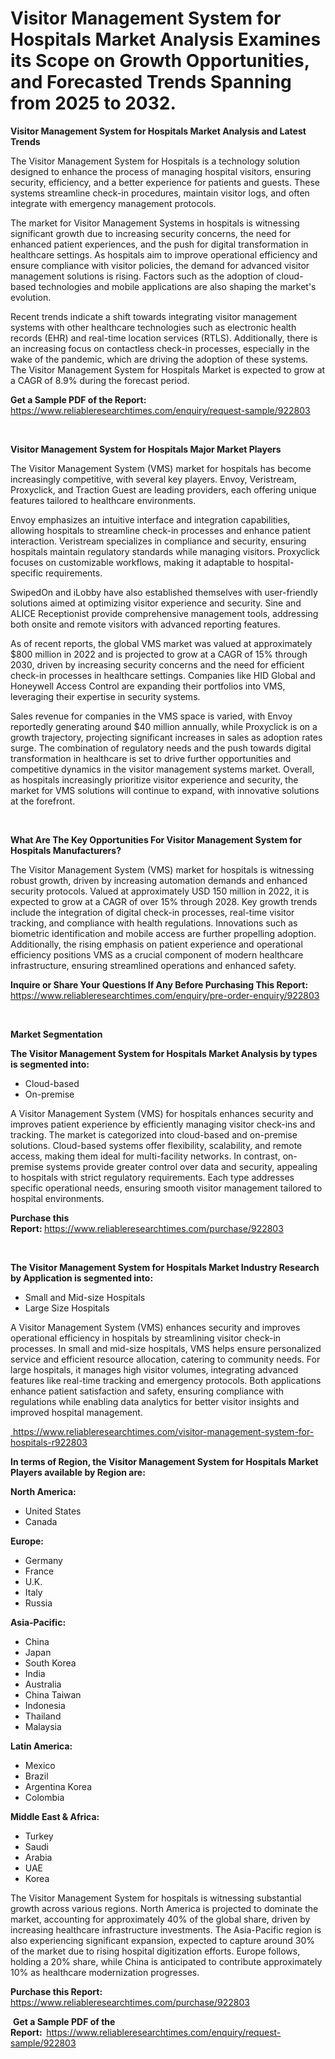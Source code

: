 <p><h1>Visitor Management System for Hospitals Market Analysis Examines its Scope on Growth Opportunities, and Forecasted Trends Spanning from 2025 to 2032.</h1></p><p><strong>Visitor Management System for Hospitals Market Analysis and Latest Trends</strong></p>
<p><p>The Visitor Management System for Hospitals is a technology solution designed to enhance the process of managing hospital visitors, ensuring security, efficiency, and a better experience for patients and guests. These systems streamline check-in procedures, maintain visitor logs, and often integrate with emergency management protocols. </p><p>The market for Visitor Management Systems in hospitals is witnessing significant growth due to increasing security concerns, the need for enhanced patient experiences, and the push for digital transformation in healthcare settings. As hospitals aim to improve operational efficiency and ensure compliance with visitor policies, the demand for advanced visitor management solutions is rising. Factors such as the adoption of cloud-based technologies and mobile applications are also shaping the market's evolution. </p><p>Recent trends indicate a shift towards integrating visitor management systems with other healthcare technologies such as electronic health records (EHR) and real-time location services (RTLS). Additionally, there is an increasing focus on contactless check-in processes, especially in the wake of the pandemic, which are driving the adoption of these systems. The Visitor Management System for Hospitals Market is expected to grow at a CAGR of 8.9% during the forecast period.</p></p>
<p><strong>Get a Sample PDF of the Report:&nbsp;</strong> <a href="https://www.reliableresearchtimes.com/enquiry/request-sample/922803?utm_campaign=3385&utm_medium=2&utm_source=Github&utm_content=ia&utm_term=18042025&utm_id=visitor-management-system-for-hospitals">https://www.reliableresearchtimes.com/enquiry/request-sample/922803</a></p>
<p>&nbsp;</p>
<p><strong>Visitor Management System for Hospitals Major Market Players</strong></p>
<p><p>The Visitor Management System (VMS) market for hospitals has become increasingly competitive, with several key players. Envoy, Veristream, Proxyclick, and Traction Guest are leading providers, each offering unique features tailored to healthcare environments. </p><p>Envoy emphasizes an intuitive interface and integration capabilities, allowing hospitals to streamline check-in processes and enhance patient interaction. Veristream specializes in compliance and security, ensuring hospitals maintain regulatory standards while managing visitors. Proxyclick focuses on customizable workflows, making it adaptable to hospital-specific requirements.</p><p>SwipedOn and iLobby have also established themselves with user-friendly solutions aimed at optimizing visitor experience and security. Sine and ALICE Receptionist provide comprehensive management tools, addressing both onsite and remote visitors with advanced reporting features.</p><p>As of recent reports, the global VMS market was valued at approximately $800 million in 2022 and is projected to grow at a CAGR of 15% through 2030, driven by increasing security concerns and the need for efficient check-in processes in healthcare settings. Companies like HID Global and Honeywell Access Control are expanding their portfolios into VMS, leveraging their expertise in security systems.</p><p>Sales revenue for companies in the VMS space is varied, with Envoy reportedly generating around $40 million annually, while Proxyclick is on a growth trajectory, projecting significant increases in sales as adoption rates surge. The combination of regulatory needs and the push towards digital transformation in healthcare is set to drive further opportunities and competitive dynamics in the visitor management systems market. Overall, as hospitals increasingly prioritize visitor experience and security, the market for VMS solutions will continue to expand, with innovative solutions at the forefront.</p></p>
<p>&nbsp;</p>
<p><strong>What Are The Key Opportunities For Visitor Management System for Hospitals Manufacturers?</strong></p>
<p><p>The Visitor Management System (VMS) market for hospitals is witnessing robust growth, driven by increasing automation demands and enhanced security protocols. Valued at approximately USD 150 million in 2022, it is expected to grow at a CAGR of over 15% through 2028. Key growth trends include the integration of digital check-in processes, real-time visitor tracking, and compliance with health regulations. Innovations such as biometric identification and mobile access are further propelling adoption. Additionally, the rising emphasis on patient experience and operational efficiency positions VMS as a crucial component of modern healthcare infrastructure, ensuring streamlined operations and enhanced safety.</p></p>
<p><strong>Inquire or Share Your Questions If Any Before Purchasing This Report:</strong> <a href="https://www.reliableresearchtimes.com/enquiry/pre-order-enquiry/922803?utm_campaign=3385&utm_medium=2&utm_source=Github&utm_content=ia&utm_term=18042025&utm_id=visitor-management-system-for-hospitals">https://www.reliableresearchtimes.com/enquiry/pre-order-enquiry/922803</a></p>
<p>&nbsp;</p>
<p><strong>Market Segmentation</strong></p>
<p><strong>The Visitor Management System for Hospitals Market Analysis by types is segmented into:</strong></p>
<p><ul><li>Cloud-based</li><li>On-premise</li></ul></p>
<p><p>A Visitor Management System (VMS) for hospitals enhances security and improves patient experience by efficiently managing visitor check-ins and tracking. The market is categorized into cloud-based and on-premise solutions. Cloud-based systems offer flexibility, scalability, and remote access, making them ideal for multi-facility networks. In contrast, on-premise systems provide greater control over data and security, appealing to hospitals with strict regulatory requirements. Each type addresses specific operational needs, ensuring smooth visitor management tailored to hospital environments.</p></p>
<p><strong>Purchase this Report:&nbsp;</strong><a href="https://www.reliableresearchtimes.com/purchase/922803?utm_campaign=3385&utm_medium=2&utm_source=Github&utm_content=ia&utm_term=18042025&utm_id=visitor-management-system-for-hospitals">https://www.reliableresearchtimes.com/purchase/922803</a></p>
<p>&nbsp;</p>
<p><strong>The Visitor Management System for Hospitals Market Industry Research by Application is segmented into:</strong></p>
<p><ul><li>Small and Mid-size Hospitals</li><li>Large Size Hospitals</li></ul></p>
<p><p>A Visitor Management System (VMS) enhances security and improves operational efficiency in hospitals by streamlining visitor check-in processes. In small and mid-size hospitals, VMS helps ensure personalized service and efficient resource allocation, catering to community needs. For large hospitals, it manages high visitor volumes, integrating advanced features like real-time tracking and emergency protocols. Both applications enhance patient satisfaction and safety, ensuring compliance with regulations while enabling data analytics for better visitor insights and improved hospital management.</p></p>
<p><a href="https://www.reliableresearchtimes.com/visitor-management-system-for-hospitals-r922803?utm_campaign=3385&utm_medium=2&utm_source=Github&utm_content=ia&utm_term=18042025&utm_id=visitor-management-system-for-hospitals">&nbsp;https://www.reliableresearchtimes.com/visitor-management-system-for-hospitals-r922803</a></p>
<p><strong>In terms of Region, the Visitor Management System for Hospitals Market Players available by Region are:</strong></p>
<p>
    <p> <strong> North America: </strong>
        <ul>
            <li>United States</li>
            <li>Canada</li>
        </ul>
        </p> 
    <p> <strong> Europe: </strong>
        <ul>
            <li>Germany</li>
            <li>France</li>
            <li>U.K.</li>
            <li>Italy</li>
            <li>Russia</li>
        </ul>
        </p> 
    <p> <strong> Asia-Pacific: </strong>
        <ul>
            <li>China</li>
            <li>Japan</li>
            <li>South Korea</li>
            <li>India</li>
            <li>Australia</li>
            <li>China Taiwan</li>
            <li>Indonesia</li>
            <li>Thailand</li>
            <li>Malaysia</li>
        </ul>
        </p> 
    <p> <strong> Latin America: </strong>
        <ul>
            <li>Mexico</li>
            <li>Brazil</li>
            <li>Argentina Korea</li>
            <li>Colombia</li>
        </ul>
        </p> 
    <p> <strong> Middle East & Africa: </strong>
        <ul>
            <li>Turkey</li>
            <li>Saudi</li>
            <li>Arabia</li>
            <li>UAE</li>
            <li>Korea</li>
        </ul>
    </p>
    </p>
<p><p>The Visitor Management System for hospitals is witnessing substantial growth across various regions. North America is projected to dominate the market, accounting for approximately 40% of the global share, driven by increasing healthcare infrastructure investments. The Asia-Pacific region is also experiencing significant expansion, expected to capture around 30% of the market due to rising hospital digitization efforts. Europe follows, holding a 20% share, while China is anticipated to contribute approximately 10% as healthcare modernization progresses.</p></p>
<p><strong>Purchase this Report: </strong><a href="https://www.reliableresearchtimes.com/purchase/922803?utm_campaign=3385&utm_medium=2&utm_source=Github&utm_content=ia&utm_term=18042025&utm_id=visitor-management-system-for-hospitals">https://www.reliableresearchtimes.com/purchase/922803</a></p>
<p>&nbsp;<strong>Get a Sample PDF of the Report:&nbsp;&nbsp;</strong><a href="https://www.reliableresearchtimes.com/enquiry/request-sample/922803?utm_campaign=3385&utm_medium=2&utm_source=Github&utm_content=ia&utm_term=18042025&utm_id=visitor-management-system-for-hospitals">https://www.reliableresearchtimes.com/enquiry/request-sample/922803</a></p>
<p><strong></strong></p>
<p><p></p><p></p><p></p></p>